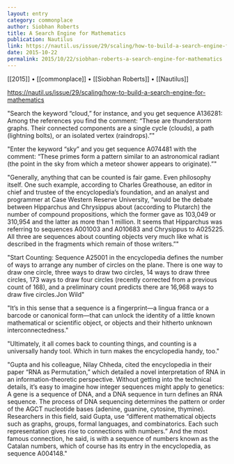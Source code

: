 ```yaml
---
layout: entry
category: commonplace
author: Siobhan Roberts
title: A Search Engine for Mathematics
publication: Nautilus
link: https://nautil.us/issue/29/scaling/how-to-build-a-search-engine-for-mathematics
date: 2015-10-22
permalink: 2015/10/22/siobhan-roberts-a-search-engine-for-mathematics
---
```


[[2015]] • [[commonplace]] • [[Siobhan Roberts]] • [[Nautilus]]

https://nautil.us/issue/29/scaling/how-to-build-a-search-engine-for-mathematics

"Search the keyword “cloud,” for instance, and you get sequence A136281: Among the references you find the comment: “These are thunderstorm graphs. Their connected components are a single cycle (clouds), a path (lightning bolts), or an isolated vertex (raindrops).”"

"Enter the keyword “sky” and you get sequence A074481 with the comment: “These primes form a pattern similar to an astronomical radiant (the point in the sky from which a meteor shower appears to originate).”"
 
"Generally, anything that can be counted is fair game. Even philosophy itself. One such example, according to Charles Greathouse, an editor in chief and trustee of the encyclopedia’s foundation, and an analyst and programmer at Case Western Reserve University, “would be the debate between Hipparchus and Chrysippus about (according to Plutarch) the number of compound propositions, which the former gave as 103,049 or 310,954 and the latter as more than 1 million. It seems that Hipparchus was referring to sequences A001003 and A010683 and Chrysippus to A025225. All three are sequences about counting objects very much like what is described in the fragments which remain of those writers.”"

"Start Counting: Sequence A25001 in the encyclopedia defines the number of ways to arrange any number of circles on the plane. There is one way to draw one circle, three ways to draw two circles, 14 ways to draw three circles, 173 ways to draw four circles (recently corrected from a previous count of 168), and a preliminary count predicts there are 16,968 ways to draw five circles.Jon Wild"

"It’s in this sense that a sequence is a fingerprint—a lingua franca or a barcode or canonical form—that can unlock the identity of a little known mathematical or scientific object, or objects and their hitherto unknown interconnectedness."

"Ultimately, it all comes back to counting things, and counting is a universally handy tool. Which in turn makes the encyclopedia handy, too."

"Gupta and his colleague, Nilay Chheda, cited the encyclopedia in their paper “RNA as Permutation,” which detailed a novel interpretation of RNA in an information-theoretic perspective. Without getting into the technical details, it’s easy to imagine how integer sequences might apply to genetics: A gene is a sequence of DNA, and a DNA sequence in turn defines an RNA sequence. The process of DNA sequencing determines the pattern or order of the AGCT nucleotide bases (adenine, guanine, cytosine, thymine). Researchers in this field, said Gupta, use “different mathematical objects such as graphs, groups, formal languages, and combinatorics. Each such representation gives rise to connections with numbers.” And the most famous connection, he said, is with a sequence of numbers known as the Catalan numbers, which of course has its entry in the encyclopedia, as sequence A004148."
